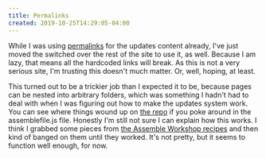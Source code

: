 ```yaml
---
title: Permalinks
created: 2019-10-25T14:29:05-04:00
---
```


While I was using [permalinks](https://github.com/assemble/assemble-permalinks) for the updates content already, I've just moved the switched over the rest of the site to use it, as well. Because I am lazy, that means all the hardcoded links will break. As this is not a very serious site, I'm trusting this doesn't much matter. Or, well, hoping, at least.

This turned out to be a trickier job than I expected it to be, because pages can be nested into arbitrary folders, which was something I hadn't had to deal with when I was figuring out how to make the updates system work. You can see where things wound up on [the repo](https://github.com/darby3/chickenwing-gingerbreadman) if you poke around in the assemblefile.js file. Honestly I'm still not sure I can explain how this works. I think I grabbed some pieces from [the Assemble Workshop recipes](https://github.com/assemble/assemble-workshop) and then kind of banged on them until they worked. It's not pretty, but it seems to function well enough, for now.
